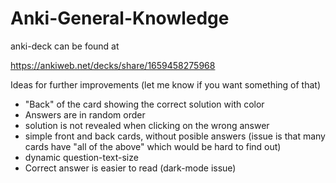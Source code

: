 # Anki-General-Knowledge
anki-deck can be found at

https://ankiweb.net/decks/share/1659458275968


Ideas for further improvements (let me know if you want something of that)

- "Back" of the card showing the correct solution with color
- Answers are in random order
- solution is not revealed when clicking on the wrong answer
- simple front and back cards, without posible answers (issue is that many cards have "all of the above" which would be hard to find out)
- dynamic question-text-size
- Correct answer is easier to read (dark-mode issue)
